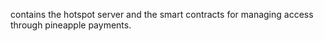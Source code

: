 contains the hotspot server and the smart contracts for managing access through pineapple payments.
